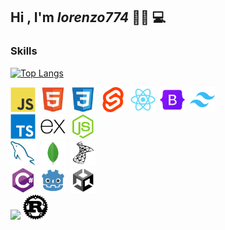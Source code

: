 ## Hi , I'm <i>lorenzo774</i> 👋😄 💻

### Skills
[![Top Langs](https://github-readme-stats.vercel.app/api/top-langs/?username=lorenzo774&layout=compact&exclude_repo=olcEngineTest)](https://github.com/anuraghazra/github-readme-stats)

<img witdh="40" height="40" src="https://github.com/devicons/devicon/blob/master/icons/javascript/javascript-original.svg" />&nbsp;
<img witdh="40" height="40" src="https://github.com/devicons/devicon/blob/master/icons/html5/html5-original.svg" />&nbsp;
<img witdh="40" height="40" src="https://github.com/devicons/devicon/blob/master/icons/css3/css3-original.svg" />&nbsp;
<img witdh="40" height="40" src="https://github.com/devicons/devicon/blob/master/icons/svelte/svelte-original.svg" />&nbsp;
<img witdh="40" height="40" src="https://github.com/devicons/devicon/blob/master/icons/react/react-original.svg" />&nbsp;
<img witdh="40" height="40" src="https://github.com/devicons/devicon/blob/master/icons/bootstrap/bootstrap-original.svg" />&nbsp;
<img witdh="40" height="40" src="https://github.com/devicons/devicon/blob/master/icons/tailwindcss/tailwindcss-plain.svg" />
<br />
<img witdh="40" height="40" src="https://github.com/devicons/devicon/blob/master/icons/typescript/typescript-original.svg" />&nbsp;
<img witdh="40" height="40" src="https://github.com/devicons/devicon/blob/master/icons/express/express-original.svg" />&nbsp;
<img witdh="40" height="40" src="https://github.com/devicons/devicon/blob/master/icons/nodejs/nodejs-original.svg" />
<br />
<img witdh="40" height="40" src="https://github.com/devicons/devicon/blob/master/icons/mysql/mysql-original.svg" />&nbsp;
<img witdh="40" height="40" src="https://github.com/devicons/devicon/blob/master/icons/mongodb/mongodb-original.svg" />&nbsp;
<img witdh="40" height="40" src="https://github.com/devicons/devicon/blob/master/icons/microsoftsqlserver/microsoftsqlserver-plain.svg" />
<br />
<img witdh="40" height="40" src="https://github.com/devicons/devicon/blob/master/icons/csharp/csharp-original.svg" />&nbsp;
<img witdh="40" height="40" src="https://github.com/devicons/devicon/blob/master/icons/godot/godot-original.svg" />&nbsp;
<img witdh="40" height="40" src="https://github.com/devicons/devicon/blob/master/icons/unity/unity-original.svg" />
<br />
<img witdh="40" height="40" src="https://upload.wikimedia.org/wikipedia/commons/a/af/PowerShell_Core_6.0_icon.png" />
<img witdh="40" height="40" src="https://github.com/devicons/devicon/blob/master/icons/rust/rust-plain.svg" />&nbsp;
